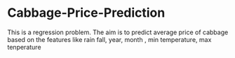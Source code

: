 # Cabbage-Price-Prediction
This is a regression problem. The aim is to predict average price of cabbage based on the features like rain fall, year, month , min temperature, max tenperature

